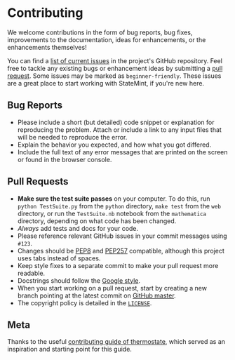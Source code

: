 # Contributing

We welcome contributions in the form of bug reports, bug fixes, improvements to the documentation, ideas for enhancements, or the enhancements themselves!

You can find a [list of current issues](https://github.com/CameronDevine/StateMint/issues) in the project's GitHub repository. Feel free to tackle any existing bugs or enhancement ideas by submitting a [pull request](https://github.com/CameronDevine/StateMint/pulls). Some issues may be marked as `beginner-friendly`. These issues are a great place to start working with StateMint, if you're new here.

## Bug Reports

* Please include a short (but detailed) code snippet or explanation for reproducing the problem. Attach or include a link to any input files that will be needed to reproduce the error.
* Explain the behavior you expected, and how what you got differed.
* Include the full text of any error messages that are printed on the screen or found in the browser console.

## Pull Requests

* **Make sure the test suite passes** on your computer. To do this, run `python TestSuite.py` from the `python` directory, `make test` from the `web` directory, or run the `TestSuite.nb` notebook from the `mathematica` directory, depending on what code has been changed.
* _Always_ add tests and docs for your code.
* Please reference relevant GitHub issues in your commit messages using `#123`.
* Changes should be [PEP8](https://www.python.org/dev/peps/pep-0008/) and [PEP257](https://www.python.org/dev/peps/pep-0257/) compatible, although this project uses tabs instead of spaces.
* Keep style fixes to a separate commit to make your pull request more readable.
* Docstrings should follow the [Google style](https://sphinxcontrib-napoleon.readthedocs.io/en/latest/example_google.html).
* When you start working on a pull request, start by creating a new branch pointing at the latest commit on [GitHub master](https://github.com/CameronDevine/StateMint/tree/master).
* The copyright policy is detailed in the [`LICENSE`](https://github.com/CameronDevine/StateMint/blob/master/LICENSE).

## Meta

Thanks to the useful [contributing guide of thermostate](https://github.com/bryanwweber/thermostate/blob/master/CONTRIBUTING.md), which served as an inspiration and starting point for this guide.
